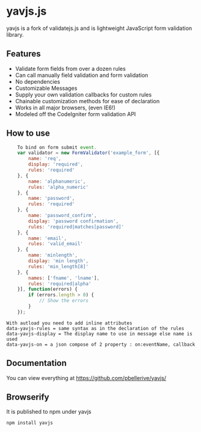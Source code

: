 # yavjs.js

yavjs is a fork of validatejs.js and is lightweight JavaScript form validation library.

## Features

- Validate form fields from over a dozen rules
- Can call manually field validation and form validation
- No dependencies
- Customizable Messages
- Supply your own validation callbacks for custom rules
- Chainable customization methods for ease of declaration
- Works in all major browsers, (even IE6!)
- Modeled off the CodeIgniter form validation API

## How to use

```javascript
    To bind on form submit event.
    var validator = new FormValidator('example_form', [{
        name: 'req',
        display: 'required',
        rules: 'required'
    }, {
        name: 'alphanumeric',
        rules: 'alpha_numeric'
    }, {
        name: 'password',
        rules: 'required'
    }, {
        name: 'password_confirm',
        display: 'password confirmation',
        rules: 'required|matches[password]'
    }, {
        name: 'email',
        rules: 'valid_email'
    }, {
        name: 'minlength',
        display: 'min length',
        rules: 'min_length[8]'
    }, {
        names: ['fname', 'lname'],
        rules: 'required|alpha'
    }], function(errors) {
        if (errors.length > 0) {
            // Show the errors
        }
    }); 
```
    With autload you need to add inline attributes
    data-yavjs-rules = same syntax as in the declaration of the rules
    data-yavjs-display = The display name to use in message else name is used
    data-yavjs-on = a json compose of 2 property : on:eventName, callback
    
## Documentation

You can view everything at https://github.com/pbellerive/yavjs/

## Browserify

It is published to npm under yavjs

```
npm install yavjs
```